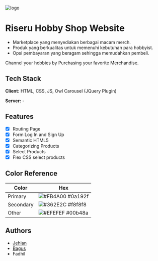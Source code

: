 ![logo](https://github.com/jehianth/riseru/assets/55863992/a884b28b-50ba-46e4-90d4-526e392242f4)

# Riseru Hobby Shop Website

- Marketplace yang menyediakan berbagai macam merch.
- Produk yang berkualitas untuk memenuhi kebutuhan para hobbyist.
- Opsi pembayaran yang beragam sehingga memudahkan pembeli.

Channel your hobbies by Purchasing your favorite Merchandise.

## Tech Stack

**Client:** HTML, CSS, JS, Owl Carousel (JQuery Plugin)

**Server:** -

## Features

- [x] Routing Page
- [x] Form Log In and Sign Up
- [x] Semantic HTML5
- [x] Categorizing Products
- [x] Select Products
- [x] Flex CSS
select products

## Color Reference

| Color             | Hex                                                                |
| ----------------- | ------------------------------------------------------------------ |
| Primary | ![#FB4A00](https://via.placeholder.com/10/FB4A00?text=+) #0a192f |
| Secondary | ![#362E2C](https://via.placeholder.com/10/362E2C?text=+) #f8f8f8 |
| Other | ![#EFEFEF](https://via.placeholder.com/10/EFEFEF?text=+) #00b48a |


## Authors

- [Jehian](https://www.github.com/jehianth)
- [Bagus](https://github.com/bagusws17)
- Fadhil